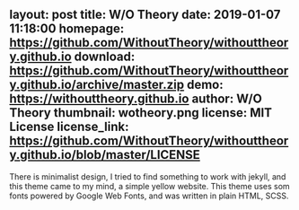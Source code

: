 layout: post
title: W/O Theory
date: 2019-01-07 11:18:00
homepage: https://github.com/WithoutTheory/withouttheory.github.io
download: https://github.com/WithoutTheory/withouttheory.github.io/archive/master.zip
demo: https://withouttheory.github.io
author: W/O Theory
thumbnail: wotheory.png
license: MIT License
license_link: https://github.com/WithoutTheory/withouttheory.github.io/blob/master/LICENSE
---

There is minimalist design, I tried to find something to work with jekyll, 
and this theme came to my mind, a simple yellow website. This theme uses
som fonts powered by Google Web Fonts, and was written in plain HTML,
SCSS.
